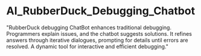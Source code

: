 # AI_RubberDuck_Debugging_Chatbot
"RubberDuck debugging ChatBot enhances traditional debugging. Programmers explain issues, and the chatbot suggests solutions. It refines answers through iterative dialogues, prompting for details until errors are resolved. A dynamic tool for interactive and efficient debugging."
